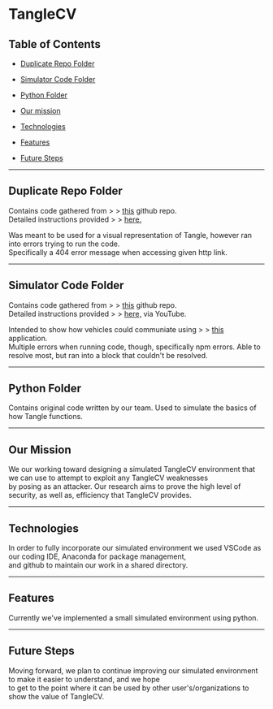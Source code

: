 # TangleCV 

  

## Table of Contents  

* [Duplicate Repo Folder](#markdown-header-duplicate-repo-folder) 

* [Simulator Code Folder](#markdown-header-simulator-code-folder) 

* [Python Folder](#markdown-header-python-folder) 

* [Our mission](#markdown-header-our-mission) 

* [Technologies](#markdown-header-technologies) 

* [Features](#markdown-header-features) 

* [Future Steps](#markdown-header-future-steps) 

--- 

## Duplicate Repo Folder 

Contains code gathered from > > <a href="https://github.com/iotaledger/high-mobility-blueprints">this</a> github repo. </br>
Detailed instructions provided > > <a href="https://steemit.com/iota/@jordaan01/building-an-iota-tangle-from-scratch-in-python-and-flask">here.</a> </br>

Was meant to be used for a visual representation of Tangle, however ran into errors trying to run the code. </br>
Specifically a 404 error message when accessing given http link.

 --- 

## Simulator Code Folder

Contains code gathered from > > <a href="https://github.com/ljlabs/tangle-pow">this</a> github repo. </br>
Detailed instructions provided > > <a href="https://www.youtube.com/watch?v=L-O-okg0bWk">here,</a> via YouTube. </br>

Intended to show how vehicles could communiate using > > <a href="https://console.high-mobility.com/qdEZ/">this</a> application. </br>
Multiple errors when running code, though, specifically npm errors. Able to resolve most, but ran into a block that couldn't be resolved.  

 --- 

## Python Folder

Contains original code written by our team. Used to simulate the basics of how Tangle functions. 

 --- 

## Our Mission

We our working toward designing a simulated TangleCV environment that we can use to attempt to exploit any TangleCV weaknesses </br>
by posing as an attacker. Our research aims to prove the high level of security, as well as, efficiency that TangleCV provides.

 --- 

## Technologies

In order to fully incorporate our simulated environment we used VSCode as our coding IDE, Anaconda for package management, </br>
and github to maintain our work in a shared directory.  

 --- 

## Features

Currently we've implemented a small simulated environment using python.

 --- 

## Future Steps

Moving forward, we plan to continue improving our simulated environment to make it easier to understand, and we hope </br>
to get to the point where it can be used by other user's/organizations to show the value of TangleCV. 

